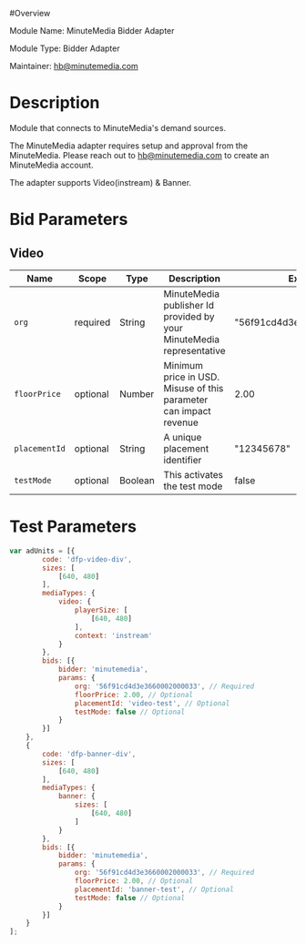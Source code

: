 #Overview

Module Name: MinuteMedia Bidder Adapter

Module Type: Bidder Adapter

Maintainer: hb@minutemedia.com


# Description

Module that connects to MinuteMedia's demand sources.

The MinuteMedia adapter requires setup and approval from the MinuteMedia. Please reach out to hb@minutemedia.com to create an MinuteMedia account.

The adapter supports Video(instream) & Banner.

# Bid Parameters
## Video

| Name | Scope | Type | Description | Example
| ---- | ----- | ---- | ----------- | -------
| `org` | required | String |  MinuteMedia publisher Id provided by your MinuteMedia representative  | "56f91cd4d3e3660002000033"
| `floorPrice` | optional | Number |  Minimum price in USD. Misuse of this parameter can impact revenue | 2.00
| `placementId` | optional | String |  A unique placement identifier  | "12345678"
| `testMode` | optional | Boolean |  This activates the test mode  | false

# Test Parameters
```javascript
var adUnits = [{
        code: 'dfp-video-div',
        sizes: [
            [640, 480]
        ],
        mediaTypes: {
            video: {
                playerSize: [
                    [640, 480]
                ],
                context: 'instream'
            }
        },
        bids: [{
            bidder: 'minutemedia',
            params: {
                org: '56f91cd4d3e3660002000033', // Required
                floorPrice: 2.00, // Optional
                placementId: 'video-test', // Optional
                testMode: false // Optional
            }
        }]
    },
    {
        code: 'dfp-banner-div',
        sizes: [
            [640, 480]
        ],
        mediaTypes: {
            banner: {
                sizes: [
                    [640, 480]
                ]
            }
        },
        bids: [{
            bidder: 'minutemedia',
            params: {
                org: '56f91cd4d3e3660002000033', // Required
                floorPrice: 2.00, // Optional
                placementId: 'banner-test', // Optional
                testMode: false // Optional
            }
        }]
    }
];
```
